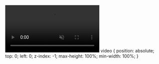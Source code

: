 <video autoplay="" loop="" muted>
    <source src="bg-main.mp4" type="video/mp4" />
</video>
video {
  position: absolute;
  top: 0;
  left: 0;
  z-index: -1;
  max-height: 100%;
  min-width: 100%;
}
